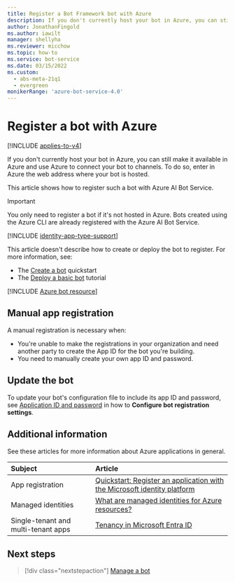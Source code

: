 ```yaml
---
title: Register a Bot Framework bot with Azure
description: If you don't currently host your bot in Azure, you can still make it available in Azure. To do so, you enter in Azure the web address where your bot is hosted.
author: JonathanFingold
ms.author: iawilt
manager: shellyha
ms.reviewer: micchow
ms.topic: how-to
ms.service: bot-service
ms.date: 03/15/2022
ms.custom:
  - abs-meta-21q1
  - evergreen
monikerRange: 'azure-bot-service-4.0'
---
```


# Register a bot with Azure

[!INCLUDE [applies-to-v4](includes/applies-to-v4-current.md)]

If you don't currently host your bot in Azure, you can still make it available in Azure and use Azure to connect your bot to channels. To do so, enter in Azure the web address where your bot is hosted.

This article shows how to register such a bot with Azure AI Bot Service.

> [!IMPORTANT]
> You only need to register a bot if it's not hosted in Azure.
> Bots created using the Azure CLI are already registered with the Azure AI Bot Service.

[!INCLUDE [identity-app-type-support](./includes/azure-bot-resource/identity-app-type-support.md)]

This article doesn't describe how to create or deploy the bot to register. For more information, see:

- The [Create a bot](bot-service-quickstart-create-bot.md) quickstart
- The [Deploy a basic bot](bot-builder-deploy-az-cli.md) tutorial

[!INCLUDE [Azure bot resource](includes/azure-bot-resource/azure-bot-resource.md)]

## Manual app registration

A manual registration is necessary when:

- You're unable to make the registrations in your organization and need another party to create the App ID for the bot you're building.
- You need to manually create your own app ID and password.

## Update the bot

To update your bot's configuration file to include its app ID and password, see [Application ID and password](bot-service-manage-settings.md#bot-identity-information) in how to **Configure bot registration settings**.

## Additional information

See these articles for more information about Azure applications in general.

| Subject | Article |
|:-|:-|
| App registration | [Quickstart: Register an application with the Microsoft identity platform](/azure/active-directory/develop/quickstart-register-app) |
| Managed identities | [What are managed identities for Azure resources?](/azure/active-directory/managed-identities-azure-resources/overview) |
| Single-tenant and multi-tenant apps | [Tenancy in Microsoft Entra ID](/azure/active-directory/develop/single-and-multi-tenant-apps) |

## Next steps

> [!div class="nextstepaction"]
> [Manage a bot](bot-service-manage-overview.md)
